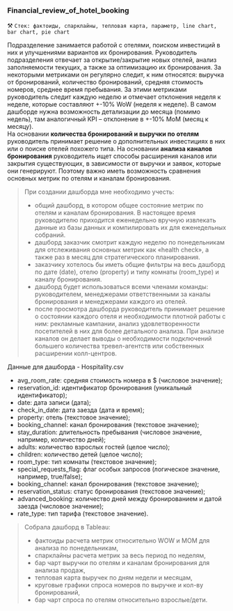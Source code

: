 ### Financial_review_of_hotel_booking
⚒️ `Стек: фактоиды, спарклайны, тепловая карта, параметр, line chart, bar chart, pie chart`

Подразделение занимается работой с отелями, поиском инвестиций в них и улучшениями вариантов их бронирования. Руководитель подразделения отвечает за открытие/закрытие новых отелей, анализ заполняемости текущих, а также за оптимизацию их бронирования. За некоторыми метриками он регулярно следит, к ним относятся: выручка от бронирований, количество бронирований, средняя стоимость номеров, среднее время пребывания. За этими метриками руководитель следит каждую неделю и отмечает отклонения неделя к неделе, которые составляют +-10% WoW (неделя к неделе). В самом дашборде нужна возможность детализации до месяца (помимо недель), там аналогичный KPI – отклонение в +-10% MoM (месяц к месяцу). <br>
На основании **количества бронирований и выручки по отелям** руководитель принимает решение о дополнительных инвестициях в них или о поиске отелей похожего типа. На основании **анализа каналов бронирования** руководитель ищет способы расширения каналов или закрытия существующих, в зависимости от выручки и заявок, которые они генерируют. Поэтому важно иметь возможность сравнения основных метрик по отелям и каналам бронирования.

> При создании дашборда мне необходимо учесть:
> - общий дашборд, в котором общее состояние метрик по отелям и каналам бронирования. В настоящее время руководителю приходится еженедельно вручную извлекать данные из базы данных и компилировать их для еженедельных собраний.
> - дашборд заказчик смотрит каждую неделю по понедельникам для отслеживания основных метрик как «health check», а также раз в месяц для стратегического планирования.
> - заказчику хотелось бы иметь общие фильтры на весь дашборд по дате (date), отелю (property) и типу комнаты (room_type) и каналу бронирования.
> - дашборд будет использоваться всеми членами команды: руководителем, менеджерами ответственными за каналы бронирования и менеджерами каждого из отелей.
> - после просмотра дашборда руководитель принимает решение о состоянии каждого отеля и необходимости плотной работы с ним: рекламные кампании, анализ удовлетворенности посетителей в них для более детального анализа. При анализе каналов он делает выводы о необходимости подключений большего количества тревел-агентств или собственных расширении колл-центров. 

Данные для дашборда - Hospitality.csv

- avg_room_rate: средняя стоимость номера в $ (числовое значение);
- reservation_id: идентификатор бронирования (уникальный идентификатор);
- date: дата записи (дата);
- check_in_date: дата заезда (дата и время);
- property: отель (текстовое значение);
- booking_channel: канал бронирования (текстовое значение);
- stay_duration: длительность пребывания (числовое значение, например, количество дней);
- adults: количество взрослых гостей (целое число);
- children: количество детей (целое число);
- room_type: тип комнаты (текстовое значение);
- special_requests_flag: флаг особых запросов (логическое значение, например, true/false);
- booking_channel: канал бронирования (текстовое значение);
- reservation_status: статус бронирования (текстовое значение);
- advanced_booking: количество дней между бронированием и датой заезда (числовое значение);
- rate_type: тип тарифа (текстовое значение).

> Собрала дашборд в Tableau:
> - фактоиды расчета метрик относительно WOW и MOM для анализа по понедельникам,
> - спарклайны расчета метрик за весь период по неделям,
> - бар чарт выручки по отелям и каналам бронирования для анализа продаж,
> - тепловая карта выручек по дням недели и месяцам,
> - круговые графики спроса номеров по выручке и кол-ву бронирований,
> - бар чарт спроса по отелям относительно взрослые/дети.
